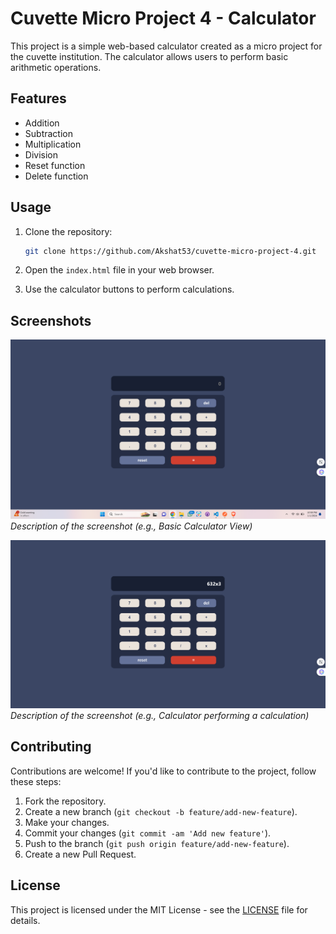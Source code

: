 # Cuvette Micro Project 4 - Calculator

This project is a simple web-based calculator created as a micro project for the cuvette institution. The calculator allows users to perform basic arithmetic operations.

## Features

- Addition
- Subtraction
- Multiplication
- Division
- Reset function
- Delete function

## Usage

1. Clone the repository:

    ```bash
    git clone https://github.com/Akshat53/cuvette-micro-project-4.git
    ```

2. Open the `index.html` file in your web browser.

3. Use the calculator buttons to perform calculations.

## Screenshots

![Calculator Screenshot 1](./ss1.png)
*Description of the screenshot (e.g., Basic Calculator View)*

![Calculator Screenshot 2](./ss2.png)
*Description of the screenshot (e.g., Calculator performing a calculation)*

## Contributing

Contributions are welcome! If you'd like to contribute to the project, follow these steps:

1. Fork the repository.
2. Create a new branch (`git checkout -b feature/add-new-feature`).
3. Make your changes.
4. Commit your changes (`git commit -am 'Add new feature'`).
5. Push to the branch (`git push origin feature/add-new-feature`).
6. Create a new Pull Request.

## License

This project is licensed under the MIT License - see the [LICENSE](LICENSE) file for details.
